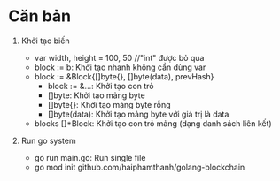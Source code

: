 # Căn bản
1. Khởi tạo biến
   - var width, height = 100, 50 //"int" được bỏ qua
   - block := b: Khởi tạo nhanh không cần dùng var
   - block := &Block{[]byte{}, []byte(data), prevHash}
     - block := &...: Khởi tạo con trỏ
     - []byte: Khởi tạo mảng byte
     - []byte{}: Khởi tạo mảng byte rỗng
     - []byte(data): Khởi tạo mảng byte với giá trị là data
   - blocks []*Block: Khởi tạo con trỏ mảng (dạng danh sách liên kết)


2. Run go system
   - go run main.go: Run single file <main>
   - go mod init github.com/haiphamthanh/golang-blockchain